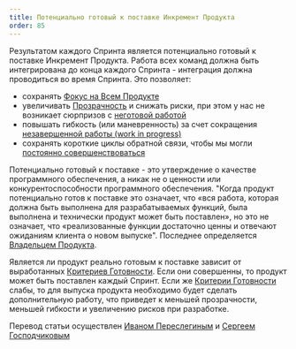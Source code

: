 ```yaml
---
title: Потенциально готовый к поставке Инкремент Продукта
order: 85
---
```


Результатом каждого Спринта является потенциально готовый к поставке Инкремент Продукта. Работа всех команд должна быть интегрирована до конца каждого Спринта - интеграция должна проводиться во время Спринта. Это позволяет:

* сохранять [Фокус на Всем Продукте](../principles/whole-product-focus.html)
* увеличивать [Прозрачность](../principles/transparency.html) и снижать риски, при этом у нас не возникает сюрпризов с [неготовой работой](definition-of-done.html)
* повышать гибкость (или маневренность) за счет сокращения [незавершенной работы (work in progress)](../principles/lean-thinking.html)
* сохранять короткие циклы обратной связи, чтобы мы могли [постоянно совершенствоваться](../principles/continuous-improvement-towards-perfection.html)

Потенциально готовый к поставке - это утверждение о качестве программного обеспечения, а никак не о ценности или конкурентоспособности программного обеспечения. "Когда продукт потенциально готов к поставке это означает, что «вся работа, которая должна быть выполнена для разрабатываемых функций, была выполнена и технически продукт может быть поставлен», но это не означает, что «реализованные функции достаточно ценны и отвечают ожиданиям клиента о новом выпуске". Последнее определяется [Владельцем Продукта](product-owner.html).

Является ли продукт реально готовым к поставке зависит от выработанных [Критериев Готовности](definition-of-done.html). Если они совершенны, то продукт может быть поставлен каждый Спринт. Если же [Критерии Готовности](definition-of-done.html) слабы, то для выпуска продукта необходимо будет сделать дополнительную работу, что приведет к меньшей прозрачности, меньшей гибкости и увеличению рисков при разработке.

Перевод статьи осуществлен [Иваном Переслегиным](https://www.facebook.com/pereslegin) и [Сергеем Господчиковым](https://less.works/ru/profiles/sergey-gospodchikov)

